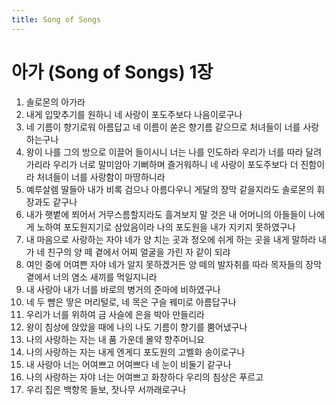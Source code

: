 ```yaml
---
title: Song of Songs
---
```


# 아가 (Song of Songs) 1장
1. 솔로몬의 아가라
1. 내게 입맞추기를 원하니 네 사랑이 포도주보다 나음이로구나
1. 네 기름이 향기로워 아름답고 네 이름이 쏟은 향기름 같으므로 처녀들이 너를 사랑하는구나
1. 왕이 나를 그의 방으로 이끌어 들이시니 너는 나를 인도하라 우리가 너를 따라 달려가리라 우리가 너로 말미암아 기뻐하며 즐거워하니 네 사랑이 포도주보다 더 진함이라 처녀들이 너를 사랑함이 마땅하니라
1. 예루살렘 딸들아 내가 비록 검으나 아름다우니 게달의 장막 같을지라도 솔로몬의 휘장과도 같구나
1. 내가 햇볕에 쬐어서 거무스름할지라도 흘겨보지 말 것은 내 어머니의 아들들이 나에게 노하여 포도원지기로 삼았음이라 나의 포도원을 내가 지키지 못하였구나
1. 내 마음으로 사랑하는 자야 네가 양 치는 곳과 정오에 쉬게 하는 곳을 내게 말하라 내가 네 친구의 양 떼 곁에서 어찌 얼굴을 가린 자 같이 되랴
1. 여인 중에 어여쁜 자야 네가 알지 못하겠거든 양 떼의 발자취를 따라 목자들의 장막 곁에서 너의 염소 새끼를 먹일지니라
1. 내 사랑아 내가 너를 바로의 병거의 준마에 비하였구나
1. 네 두 뺨은 땋은 머리털로, 네 목은 구슬 꿰미로 아름답구나
1. 우리가 너를 위하여 금 사슬에 은을 박아 만들리라
1. 왕이 침상에 앉았을 때에 나의 나도 기름이 향기를 뿜어냈구나
1. 나의 사랑하는 자는 내 품 가운데 몰약 향주머니요
1. 나의 사랑하는 자는 내게 엔게디 포도원의 고벨화 송이로구나
1. 내 사랑아 너는 어여쁘고 어여쁘다 네 눈이 비둘기 같구나
1. 나의 사랑하는 자야 너는 어여쁘고 화창하다 우리의 침상은 푸르고
1. 우리 집은 백향목 들보, 잣나무 서까래로구나